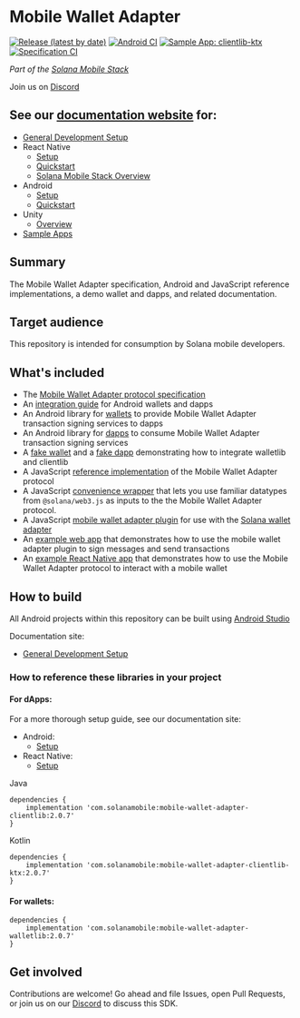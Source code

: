 # Mobile Wallet Adapter

[![Release (latest by date)](https://img.shields.io/github/v/release/solana-mobile/mobile-wallet-adapter)](https://github.com/solana-mobile/mobile-wallet-adapter/releases/latest)
[![Android CI](https://github.com/solana-mobile/mobile-wallet-adapter/actions/workflows/android.yml/badge.svg)](https://github.com/solana-mobile/mobile-wallet-adapter/actions/workflows/android.yml)
[![Sample App: clientlib-ktx](https://github.com/solana-mobile/mobile-wallet-adapter/actions/workflows/example-ktx.yml/badge.svg)](https://github.com/solana-mobile/mobile-wallet-adapter/actions/workflows/example-ktx.yml)
[![Specification CI](https://github.com/solana-mobile/mobile-wallet-adapter/actions/workflows/spec.yml/badge.svg)](https://github.com/solana-mobile/mobile-wallet-adapter/actions/workflows/spec.yml)

_Part of the [Solana Mobile Stack](https://github.com/solana-mobile/solana-mobile-stack-sdk)_

Join us on [Discord](https://discord.gg/solanamobile)

## See our [documentation website](https://docs.solanamobile.com/) for:
- [General Development Setup](https://docs.solanamobile.com/getting-started/development-setup)
- React Native
    - [Setup](https://docs.solanamobile.com/react-native/setup)
    - [Quickstart](https://docs.solanamobile.com/react-native/quickstart)
    - [Solana Mobile Stack Overview](https://docs.solanamobile.com/getting-started/overview)
- Android
    - [Setup](https://docs.solanamobile.com/android-native/setup)
    - [Quickstart](https://docs.solanamobile.com/android-native/quickstart)
- Unity
    - [Overview](https://docs.solanamobile.com/unity/unity_sdk)
- [Sample Apps](https://docs.solanamobile.com/sample-apps/sample_app_overview)


## Summary

The Mobile Wallet Adapter specification, Android and JavaScript reference implementations, a demo wallet and dapps, and related documentation.

## Target audience

This repository is intended for consumption by Solana mobile developers.

## What's included

- The [Mobile Wallet Adapter protocol specification](https://solana-mobile.github.io/mobile-wallet-adapter/spec/spec.html)
- An [integration guide](android/docs/integration_guide.md) for Android wallets and dapps
- An Android library for [wallets](android/walletlib) to provide Mobile Wallet Adapter transaction signing services to dapps
- An Android library for [dapps](android/clientlib) to consume Mobile Wallet Adapter transaction signing services
- A [fake wallet](android/fakewallet) and a [fake dapp](android/fakedapp) demonstrating how to integrate walletlib and clientlib
- A JavaScript [reference implementation](js/packages/mobile-wallet-adapter-protocol) of the Mobile Wallet Adapter protocol
- A JavaScript [convenience wrapper](js/packages/mobile-wallet-adapter-protocol-web3js) that lets you use familiar datatypes from `@solana/web3.js` as inputs to the the Mobile Wallet Adapter protocol.
- A JavaScript [mobile wallet adapter plugin](js/packages/wallet-adapter-mobile) for use with the [Solana wallet adapter](https://github.com/solana-labs/wallet-adapter)
- An [example web app](examples/example-web-app) that demonstrates how to use the mobile wallet adapter plugin to sign messages and send transactions
- An [example React Native app](examples/example-react-native-app) that demonstrates how to use the Mobile Wallet Adapter protocol to interact with a mobile wallet

## How to build

All Android projects within this repository can be built using [Android Studio](https://developer.android.com/studio)

Documentation site:
- [General Development Setup](https://docs.solanamobile.com/getting-started/development-setup)

### How to reference these libraries in your project

#### For dApps:

For a more thorough setup guide, see our documentation site:
- Android:
    - [Setup](https://docs.solanamobile.com/android-native/setup)
- React Native:
    - [Setup](https://docs.solanamobile.com/react-native/setup)

Java
```
dependencies {
    implementation 'com.solanamobile:mobile-wallet-adapter-clientlib:2.0.7'
}
```

Kotlin
```
dependencies {
    implementation 'com.solanamobile:mobile-wallet-adapter-clientlib-ktx:2.0.7'
}
```

#### For wallets:

```
dependencies {
    implementation 'com.solanamobile:mobile-wallet-adapter-walletlib:2.0.7'
}
```

## Get involved

Contributions are welcome! Go ahead and file Issues, open Pull Requests, or join us on our [Discord](https://discord.gg/solanamobile) to discuss this SDK.
